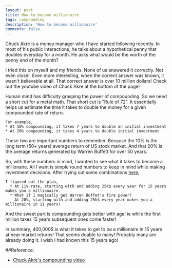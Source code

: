 ```yaml
---
layout: post
title: How to become millionaire
tags: compounding
description: 'How to become millionaire'
comments: false
---
```

Chuck Akre is a money manager who I have started following recently. In most of his public interactions, he talks about a
  hypothetical penny that doubles everyday for a month. He asks what would be the worth of the penny
  end of the month?

  I tried this on myself and my friends. None of us answered it correctly. Not even close!. Even more interesting,
   when the correct answer was known, it wasn't believable at all. That correct answer is over 10 million dollars!
  Check out the youtube video of Chuck Akre at the bottom of the page!

  Human mind has difficulty grasping the power of compounding. So we need a short cut for a metal math. That short cut is
   "Rule of 72". It essentially helps us estimate the time it takes to double the money for a given compounded rate of return.

    For example,
    * At 10% compounding, it takes 7 years to double an initial investment
    * At 20% compounding, it takes 4 years to double initial investment

These two are important numbers to remember. Because the 10% is the long term (50+ years) average return of US stock market.
And that 20% is the average returns generated by Warren Buffett for over 50 years.

  So, with these numbers in mind, I wanted to see what it takes to become a millionaire. All I want is simple round numbers
  to keep in mind while making investment decisions. After trying out some combinations [here](http://www.moneychimp.com/calculator/compound_interest_calculator.htm),

    I figured out the plan,
      * At 11% rate, starting with and adding 25K$ every year for 15 years makes you a millionaire.
      * What if I magically get Warren Buffet's fire power?
        At 20%, starting with and adding 25k$ every year makes you a millionaire in 11 years!

And the sweet part is compounding gets better with age! ie while the first million takes 15 years subsequent ones come faster!

In summary, 400,000$ is what it takes to get to be a millionaire in 15 years at near market returns!
That seems doable to many! Probably many are already doing it.
I wish I had known this 15 years ago!

##Reference:
  + [Chuck Akre's compounding video](https://www.youtube.com/watch?v=XRCjdAPIlZg)



